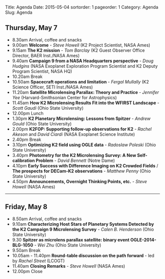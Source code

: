 Title: Agenda
Date: 2015-05-04
sortorder: 1
pageorder: 1
Category: Agenda
Slug: Agenda

Thursday, May 7
----
* 8.30am Arrival, coffee and snacks
* 9.00am **Welcome** - *Steve Howell* (K2 Project Scientist, NASA Ames)
* 9.15am **The K2 mission** -  *Tom Barclay* (K2 Guest Observer Office Director, BAER Inst./NASA Ames)
* 9.40am **Campaign 9 from a NASA Headquarters perspective**  - *Doug Hudgins* (NASA Exoplanet Exploration Program Scientist and K2 Deputy Program Scientist, NASA HQ)
* 10.20am Break
* 10.50am **Spacecraft operations and limitation** - *Fergal Mullally* (K2 Science Officer, SETI Inst./NASA Ames)
* 11.20am **Satellite Microlensing Parallax: Theory and Practice** - *Jennifer Yee* (Harvard-Smithsonian Center for Astrophysics)
* 11.45am **How K2 Microlensing Results Fit into the WFIRST Landscape** - *Scott Gaudi* (Ohio State University)
* 12.00pm Lunch
* 1.30pm **K2 Planetary Microlensing: Lessons from Spitzer** - *Andrew Gould* (Ohio State University)
* 2.00pm **K2FOP: Supporting follow-up observations for K2** - *Rachel Akeson* and *David Ciardi* (NASA Exoplanet Science Institute)
* 2.40pm Break
* 3.10pm **Optimizing K2 field using OGLE data** - *Radoslaw Poleski* (Ohio State University)
* 3.40pm **Photometry for the K2 Microlensing Survey: A New Self-calibration Problem** - *David Bennett* (Notre Dame)
* 4.10pm **Early Success with Difference Imaging on K2 Crowded Fields** / **The prospects for DECam-K2 observations** - *Matthew Penny* (Ohio State University)
* 4.50pm **Announcements, Overnight Thinking Points, etc.** - *Steve Howell* (NASA Ames)

---  
  

Friday, May 8
----
* 8.50am Arrival, coffee and snacks
* 9.10am **Characterizing Host Stars of Planetary Systems Detected by the K2 Campaign 9 Microlensing Survey** - *Calen B. Henderson* (Ohio State University)
* 9.30 **Spitzer as microlens parallax satellite: binary event OGLE-2014-BLG-1050** - *Wei Zhu* (Ohio State University)
* 9.50am Break
* 10.05am - 11.40pm **Round-table discussion on the path forward** - led by *Rachel Street* (LCOGT)
* 11.40am **Closing Remarks** - *Steve Howell* (NASA Ames)
* 12.00pm Close


